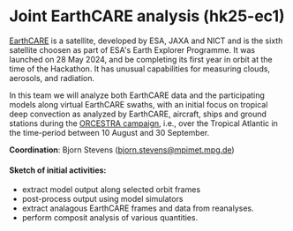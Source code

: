 # Joint EarthCARE analysis (hk25-ec1)

[EarthCARE](https://earth.esa.int/eogateway/missions/earthcare) is a satellite, developed by ESA, JAXA and NICT and is the sixth satellite choosen as part of ESA's Earth Explorer Programme.   It was launched on 28 May 2024, and be completing its first year in orbit at the time of the Hackathon.  It has unusual capabilities for measuring clouds, aerosols, and radiation.

In this team we will analyze both EarthCARE data and the participating models along virtual EarthCARE swaths, with an initial focus on tropical deep convection as analyzed by EarthCARE, aircraft, ships and ground stations during the [ORCESTRA campaign](http://orcestra-campaign.org/), i.e., over the Tropical Atlantic in the time-period between 10 August and 30 September.

**Coordination**: Bjorn Stevens (bjorn.stevens@mpimet.mpg.de)

#### Sketch of initial activities:
* extract model output along selected orbit frames
* post-process output using model simulators
* extract analagous EarthCARE frames and data from reanalyses.
* perform composit analysis of various quantities.
